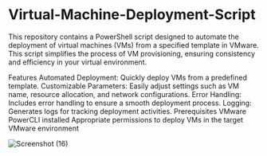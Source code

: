 # Virtual-Machine-Deployment-Script
This repository contains a PowerShell script designed to automate the deployment of virtual machines (VMs) from a specified template in VMware. This script simplifies the process of VM provisioning, ensuring consistency and efficiency in your virtual environment.

Features
Automated Deployment: Quickly deploy VMs from a predefined template.
Customizable Parameters: Easily adjust settings such as VM name, resource allocation, and network configurations.
Error Handling: Includes error handling to ensure a smooth deployment process.
Logging: Generates logs for tracking deployment activities.
Prerequisites
VMware PowerCLI installed
Appropriate permissions to deploy VMs in the target VMware environment

![Screenshot (16)](https://github.com/user-attachments/assets/cb38a434-0cbf-49a8-a00e-af6a8dd6f543)
